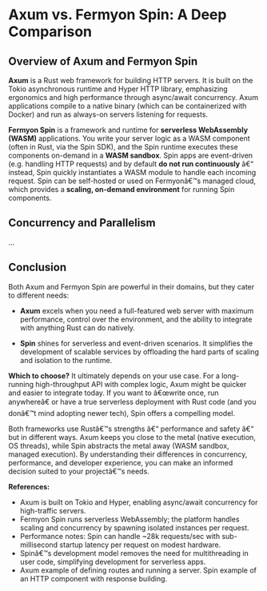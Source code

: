 # Axum vs. Fermyon Spin: A Deep Comparison

## Overview of Axum and Fermyon Spin

**Axum** is a Rust web framework for building HTTP servers. It is built on the Tokio asynchronous runtime and Hyper HTTP library, emphasizing ergonomics and high performance through async/await concurrency. Axum applications compile to a native binary (which can be containerized with Docker) and run as always-on servers listening for requests.

**Fermyon Spin** is a framework and runtime for **serverless WebAssembly (WASM)** applications. You write your server logic as a WASM component (often in Rust, via the Spin SDK), and the Spin runtime executes these components on-demand in a **WASM sandbox**. Spin apps are event-driven (e.g. handling HTTP requests) and by default **do not run continuously** â€“ instead, Spin quickly instantiates a WASM module to handle each incoming request. Spin can be self-hosted or used on Fermyonâ€™s managed cloud, which provides a **scaling, on-demand environment** for running Spin components.

## Concurrency and Parallelism

...

## Conclusion

Both Axum and Fermyon Spin are powerful in their domains, but they cater to different needs:

- **Axum** excels when you need a full-featured web server with maximum performance, control over the environment, and the ability to integrate with anything Rust can do natively.

- **Spin** shines for serverless and event-driven scenarios. It simplifies the development of scalable services by offloading the hard parts of scaling and isolation to the runtime.

**Which to choose?** It ultimately depends on your use case. For a long-running high-throughput API with complex logic, Axum might be quicker and easier to integrate today. If you want to â€œwrite once, run anywhereâ€ or have a true serverless deployment with Rust code (and you donâ€™t mind adopting newer tech), Spin offers a compelling model.

Both frameworks use Rustâ€™s strengths â€“ performance and safety â€“ but in different ways. Axum keeps you close to the metal (native execution, OS threads), while Spin abstracts the metal away (WASM sandbox, managed execution). By understanding their differences in concurrency, performance, and developer experience, you can make an informed decision suited to your projectâ€™s needs.

**References:**

- Axum is built on Tokio and Hyper, enabling async/await concurrency for high-traffic servers.
- Fermyon Spin runs serverless WebAssembly; the platform handles scaling and concurrency by spawning isolated instances per request.
- Performance notes: Spin can handle ~28k requests/sec with sub-millisecond startup latency per request on modest hardware.
- Spinâ€™s development model removes the need for multithreading in user code, simplifying development for serverless apps.
- Axum example of defining routes and running a server. Spin example of an HTTP component with response building.
